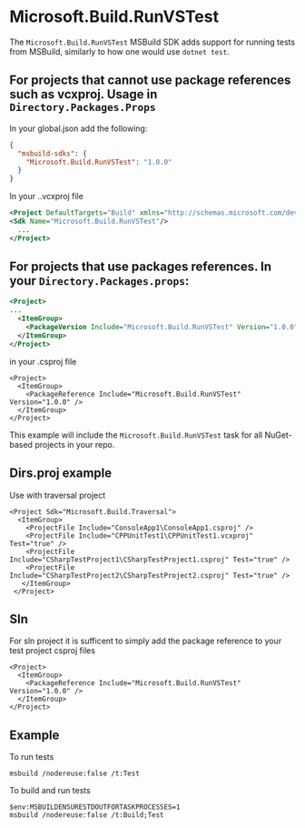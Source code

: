# Microsoft.Build.RunVSTest

The `Microsoft.Build.RunVSTest` MSBuild SDK adds support for running tests from MSBuild, similarly to how one would use `dotnet test`.

## For projects that cannot use package references such as vcxproj. Usage in `Directory.Packages.Props` 
In your global.json add the following:
```json
{
  "msbuild-sdks": {
	"Microsoft.Build.RunVSTest": "1.0.0"
  }
}
```
In your ..vcxproj file
```xml
<Project DefaultTargets="Build" xmlns="http://schemas.microsoft.com/developer/msbuild/2003">
<Sdk Name="Microsoft.Build.RunVSTest"/>
  ...
</Project>
```

## For projects that use packages references. In your `Directory.Packages.props`:
```xml
<Project>
...
  <ItemGroup>
    <PackageVersion Include="Microsoft.Build.RunVSTest" Version="1.0.0" />
  </ItemGroup>
</Project>
```
in your .csproj file
```
<Project>
  <ItemGroup>
    <PackageReference Include="Microsoft.Build.RunVSTest" Version="1.0.0" />
  </ItemGroup>
</Project>
```

This example will include the `Microsoft.Build.RunVSTest` task for all NuGet-based projects in your repo.

## Dirs.proj example
Use with traversal project
```
<Project Sdk="Microsoft.Build.Traversal"> 
  <ItemGroup>
    <ProjectFile Include="ConsoleApp1\ConsoleApp1.csproj" />
    <ProjectFile Include="CPPUnitTest1\CPPUnitTest1.vcxproj" Test="true" />
    <ProjectFile Include="CSharpTestProject1\CSharpTestProject1.csproj" Test="true" />
    <ProjectFile Include="CSharpTestProject2\CSharpTestProject2.csproj" Test="true" />
   </ItemGroup>
 </Project>
```

## Sln
For sln project it is sufficent to simply add the package reference to your test project csproj files
```
<Project>
  <ItemGroup>
    <PackageReference Include="Microsoft.Build.RunVSTest" Version="1.0.0" />
  </ItemGroup>
</Project>
```

## Example
To run tests
```
msbuild /nodereuse:false /t:Test
```

To build and run tests
```
$env:MSBUILDENSURESTDOUTFORTASKPROCESSES=1
msbuild /nodereuse:false /t:Build;Test
```